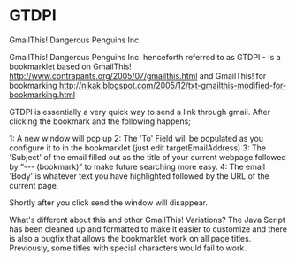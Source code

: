 GTDPI
=====

GmailThis! Dangerous Penguins Inc.


GmailThis! Dangerous Penguins Inc. henceforth referred to as GTDPI - Is a bookmarklet based on GmailThis! http://www.contrapants.org/2005/07/gmailthis.html  and GmailThis! for bookmarking http://nikak.blogspot.com/2005/12/txt-gmailthis-modified-for-bookmarking.html

GTDPI is essentially a very quick way to send a link through gmail. After clicking the bookmark and the following happens;

1: A new window will pop up
2: The 'To' Field will be populated as you configure it to in the bookmarklet (just edit targetEmailAddress)
3: The 'Subject' of the email filled out as the title of your current webpage followed by “--- (bookmark)” to make future searching more easy.
4: The email 'Body' is whatever text you have highlighted followed by the URL of the current page. 

Shortly after you click send the window will disappear.

What's different about this and other GmailThis! Variations? The Java Script has been cleaned up and formatted to make it easier to customize and there is also a bugfix that allows the bookmarklet work on all page titles. Previously, some titles with special characters would fail to work.
